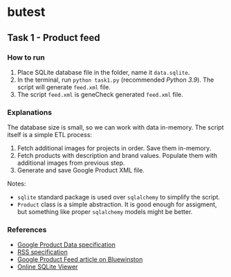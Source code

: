 # butest

## Task 1 - Product feed

### How to run

1. Place SQLite database file in the folder, name it `data.sqlite`.
2. In the terminal, run `python task1.py` (recommended *Python 3.9*). The script will generate `feed.xml` file.
3. The script `feed.xml` is geneCheck generated `feed.xml` file.

### Explanations

The database size is small, so we can work with data in-memory.
The script itself is a simple ETL process:

1. Fetch additional images for projects in order. Save them in-memory.
2. Fetch products with description and brand values. Populate them with additional images from previous step. 
3. Generate and save Google Product XML file.

Notes:

- `sqlite` standard package is used over `sqlalchemy` to simplify the script.
- `Product` class is a simple abstraction. It is good enough for assigment, but something like proper `sqlalchemy` models might be better.

### References

- [Google Product Data specification](https://support.google.com/merchants/answer/7052112#zippy=,quick-reference)
- [RSS specification](https://validator.w3.org/feed/docs/rss2.html#:~:text=RSS%20is%20a%20Web%20content,Web%20Consortium%20(W3C)%20website.
)
- [Google Product Feed article on Bluewinston](https://www.bluewinston.com/what-is-google-shopping-product-feed-specification-and-how-can-it-benefit-you/
)
- [Online SQLite Viewer](https://inloop.github.io/sqlite-viewer/)
